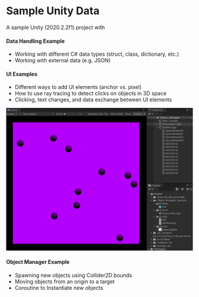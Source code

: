 


# Sample Unity Data

A sample Unity (2020.2.2f1) project with

#### Data Handling Example

- Working with different C# data types (struct, class, dictionary, etc.)
- Working with external data (e.g. JSON)


#### UI Examples

- Different ways to add UI elements (anchor vs. pixel)
- How to use ray tracing to detect clicks on objects in 3D space
- Clicking, text changes, and data exchange between UI elements




![ball manager example](Assets/_Object_Manager_Example/Sprites/screenshot.png)

#### Object Manager Example

- Spawning new objects using Collider2D bounds
- Moving objects from an origin to a target
- Coroutine to Instantiate new objects
